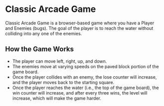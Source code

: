 # Classic Arcade Game
Classic Arcade Game is a browser-based game where you have a Player and Enemies (bugs). The goal of the player is to reach the water without colliding into any one of the enemies.

## How the Game Works

- The player can move left, right, up, and down.
- The enemies move at varying speeds on the paved block portion of the game board.
- Once the player collides with an enemy, the lose counter will increase, and the player moves back to the starting square.
- Once the player reaches the water (i.e., the top of the game board), the win counter will increase, and after every three wins, the level will increase, which will make the game harder.  
